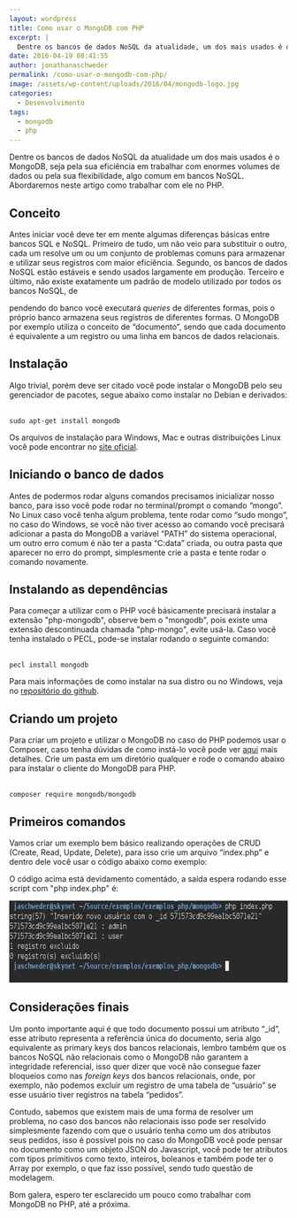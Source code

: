 ```yaml
---
layout: wordpress
title: Como usar o MongoDB com PHP
excerpt: |
  Dentre os bancos de dados NoSQL da atualidade, um dos mais usados é o MongoDB, seja pela sua eficiência em trabalhar com enormes volumes de dados ou pela sua flexibilidade, algo em comum em bancos NoSQL. Abordaremos neste artigo como trabalhar com ele no PHP.
date: 2016-04-19 08:41:55
author: jonathanaschweder
permalink: /como-usar-o-mongodb-com-php/
image: /assets/wp-content/uploads/2016/04/mongodb-logo.jpg
categories:
  - Desenvolvimento
tags:
  - mongodb
  - php
---
```


Dentre os bancos de dados NoSQL da atualidade um dos mais usados é o MongoDB, seja pela sua eficiência em trabalhar com enormes volumes de dados ou pela sua flexibilidade, algo comum em bancos NoSQL. Abordaremos neste artigo como trabalhar com ele no PHP.

<!--more-->
<h2>Conceito</h2>
Antes iniciar você deve ter em mente algumas diferenças básicas entre bancos SQL e NoSQL. Primeiro de tudo, um não veio para substituir o outro, cada um resolve um ou um conjunto de problemas comuns para armazenar e utilizar seus registros com maior eficiência. Segundo, os bancos de dados NoSQL estão estáveis e sendo usados largamente em produção. Terceiro e último, não existe exatamente um padrão de modelo utilizado por todos os bancos NoSQL, de

pendendo do banco você executará <em>queries</em> de diferentes formas, pois o próprio banco armazena seus registros de diferentes formas. O MongoDB por exemplo utiliza o conceito de “documento”, sendo que cada documento é equivalente a um registro ou uma linha em bancos de dados relacionais.
<h2><a id="instalacao"></a>Instalação</h2>
Algo trivial, porém deve ser citado você pode instalar o MongoDB pelo seu gerenciador de pacotes, segue abaixo como instalar no Debian e derivados:

<pre><code class="bash">
sudo apt-get install mongodb
</code></pre>

Os arquivos de instalação para Windows, Mac e outras distribuições Linux você pode encontrar no <a href="https://www.mongodb.org">site oficial</a>.
<h2><a id="iniciando_o_banco_de_dados"></a>Iniciando o banco de dados</h2>
Antes de podermos rodar alguns comandos precisamos inicializar nosso banco, para isso você pode rodar no terminal/prompt o comando “mongo”. No Linux caso você tenha algum problema, tente rodar como “sudo mongo”, no caso do Windows, se você não tiver acesso ao comando você precisará adicionar a pasta do MongoDB a variável “PATH” do sistema operacional, um outro erro comum é não ter a pasta “C:data” criada, ou outra pasta que aparecer no erro do prompt, simplesmente crie a pasta e tente rodar o comando novamente.
<h2><a id="instalando_dependencias"></a>Instalando as dependências</h2>
Para começar a utilizar com o PHP você básicamente precisará instalar a extensão "php-mongodb", observe bem o "mongodb", pois existe uma extensão descontinuada chamada "php-mongo", evite usá-la. Caso você tenha instalado o PECL, pode-se instalar rodando o seguinte comando:

<pre><code class="bash">
pecl install mongodb
</code></pre>

Para mais informações de como instalar na sua distro ou no Windows, veja no <a href="https://github.com/mongodb/mongo-php-driver">repositório do github</a>.
<h2><a id="criando_projeto"></a>Criando um projeto</h2>
Para criar um projeto e utilizar o MongoDB no caso do PHP podemos usar o Composer, caso tenha dúvidas de como instá-lo você pode ver <a href="/controle-de-dependencia-em-php-usando-o-composer/">aqui</a> mais detalhes. Crie um pasta em um diretório qualquer e rode o comando abaixo para instalar o cliente do MongoDB para PHP.

<pre><code class="bash">
composer require mongodb/mongodb
</code></pre>

<h2><a id="primeiros_comandos"></a>Primeiros comandos</h2>
Vamos criar um exemplo bem básico realizando operações de CRUD (Create, Read, Update, Delete), para isso crie um arquivo “index.php” e dentro dele você usar o código abaixo como exemplo:

<script src="//gistfy-app.herokuapp.com/github/ButecoOpenSource/exemplos/exemplos_php/mongodb/index.php?branch=master&amp;lang=php&amp;style=github" type="text/javascript"></script>

O código acima está devidamento comentádo, a saída espera rodando esse script com "php index.php" é:

<img class="aligncenter wp-image-5168 size-full" src="/assets/wp-content/uploads/2016/04/Captura-de-tela-de-2016-04-18-20-56-17.png" alt="Resultado da execução do script" width="686" height="148" />
<h2><a id="consideracoes_finais"></a>Considerações finais</h2>
Um ponto importante aqui é que todo documento possui um atributo “_id”, esse atributo representa a referência única do documento, seria algo equivalente as primary keys dos bancos relacionais, lembro também que os bancos NoSQL não relacionais como o MongoDB não garantem a integridade referencial, isso quer dizer que você não consegue fazer bloqueios como nas <em>foreign keys</em> dos bancos relacionais, onde, por exemplo, não podemos excluir um registro de uma tabela de “usuário” se esse usuário tiver registros na tabela “pedidos”.

Contudo, sabemos que existem mais de uma forma de resolver um problema, no caso dos bancos não relacionais isso pode ser resolvido simplesmente fazendo com que o usuário tenha como um dos atributos seus pedidos, isso é possível pois no caso do MongoDB você pode pensar no documento como um objeto JSON do Javascript, você pode ter atributos com tipos primitivos como texto, inteiros, boleanos e também pode ter o Array por exemplo, o que faz isso possível, sendo tudo questão de modelagem.

Bom galera, espero ter esclarecido um pouco como trabalhar com MongoDB no PHP, até a próxima.